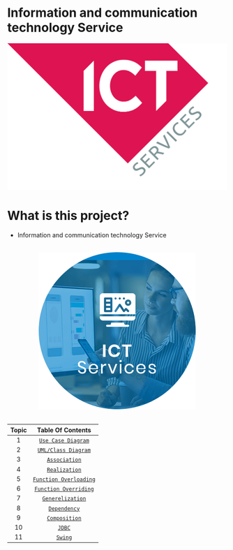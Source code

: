 # Information and communication technology Service
<div align="center">

<img src="https://github.com/Goutham-Rajesh/ICT-SERVICE/blob/main/Assets/1.PNG"/>

</div>
      
# What is this project?

- Information and communication technology Service

<br/>

<div align="center">

<img src="https://github.com/Goutham-Rajesh/ICT-SERVICE/blob/main/Assets/2.png" alt="drawing"/>

</div>

<br/>
    
<div align="center">
      
| Topic | Table Of Contents |
|:-----:| :-----: |
| 1 | [`Use Case Diagram`](#) |
| 2 | [`UML/Class Diagram`](#) |
| 3 | [`Association`](#) |
| 4 | [`Realization`](#) |
| 5 | [`Function Overloading`](#) |
| 6 | [`Function Overriding`](#) |
| 7 | [`Generelization`](#) |
| 8 | [`Dependency`](#) |
| 9 | [`Composition`](#) |
| 10 | [`JDBC`](#) |
| 11 | [`Swing`](#) |

</div>
      
